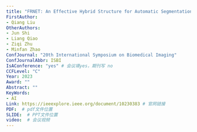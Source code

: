 ```yaml
---
title: "FRNET: An Effective Hybrid Structure for Automatic Segmentation of Head and Neck Primary Tumors from Multimodal Images"
FirstAuthor:
- Qiang Liu
OtherAuthors:
- Jun Shi
- Liang Qiao
- Ziqi Zhu
- Minfan Zhao
ConfJournal: "20th International Symposium on Biomedical Imaging"
ConfJournalAbbr: ISBI
IsAConference: "yes" # 会议填yes，期刊写 no
CCFLevel: "C" 
Year: 2023
Award: ""
Abstract: ""
KeyWords:
- AI
Link: https://ieeexplore.ieee.org/document/10230383 # 官网链接 
PDF:  # pdf文件位置
SLIDE:  # PPT文件位置
video:  # 会议视频
---
```

